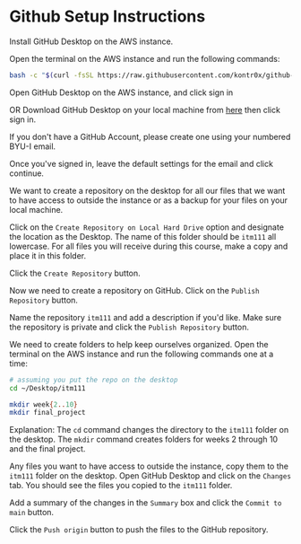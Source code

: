 # Github Setup Instructions

Install GitHub Desktop on the AWS instance.

Open the terminal on the AWS instance and run the following commands:

```bash
bash -c "$(curl -fsSL https://raw.githubusercontent.com/kontr0x/github-desktop-install/main/installGitHubDesktop.sh)"
```

Open GitHub Desktop on the AWS instance, and click sign in 

OR Download GitHub Desktop on your local machine from [here](https://desktop.github.com/) then click sign in.

If you don't have a GitHub Account, please create one using your numbered BYU-I email.

Once you've signed in, leave the default settings for the email and click continue.

We want to create a repository on the desktop for all our files that we want to have access to outside the instance or as a backup for your files on your local machine.

Click on the `Create Repository on Local Hard Drive` option and designate the location as the Desktop. The name of this folder should be `itm111` all lowercase. For all files you will receive during this course, make a copy and place it in this folder.

Click the `Create Repository` button.

Now we need to create a repository on GitHub. Click on the `Publish Repository` button.

Name the repository `itm111` and add a description if you'd like. Make sure the repository is private and click the `Publish Repository` button.

We need to create folders to help keep ourselves organized. Open the terminal on the AWS instance and run the following commands one at a time:

```bash
# assuming you put the repo on the desktop
cd ~/Desktop/itm111

mkdir week{2..10}
mkdir final_project
```
Explanation: The `cd` command changes the directory to the `itm111` folder on the desktop. The `mkdir` command creates folders for weeks 2 through 10 and the final project.

Any files you want to have access to outside the instance, copy them to the `itm111` folder on the desktop. Open GitHub Desktop and click on the `Changes` tab. You should see the files you copied to the `itm111` folder.

Add a summary of the changes in the `Summary` box and click the `Commit to main` button.

Click the `Push origin` button to push the files to the GitHub repository.